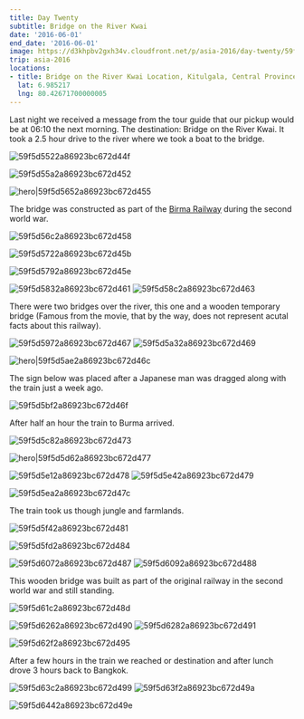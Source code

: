 ```yaml
---
title: Day Twenty
subtitle: Bridge on the River Kwai
date: '2016-06-01'
end_date: '2016-06-01'
image: https://d3khpbv2gxh34v.cloudfront.net/p/asia-2016/day-twenty/59f5d5322a86923bc672d44c.jpg
trip: asia-2016
locations:
- title: Bridge on the River Kwai Location, Kitulgala, Central Province, Sri Lanka
  lat: 6.985217
  lng: 80.42671700000005
---
```


Last night we received a message from the tour guide that our pickup would be at 06:10 the next morning. The destination: Bridge on the River Kwai. It took a 2.5 hour drive to the river where we took a boat to the bridge.

![59f5d5522a86923bc672d44f](https://d3khpbv2gxh34v.cloudfront.net/p/asia-2016/day-twenty/59f5d5552a86923bc672d450.jpg "1.506")

![59f5d55a2a86923bc672d452](https://d3khpbv2gxh34v.cloudfront.net/p/asia-2016/day-twenty/59f5d55e2a86923bc672d454.jpg "1.506")

![hero|59f5d5652a86923bc672d455](https://d3khpbv2gxh34v.cloudfront.net/p/asia-2016/day-twenty/59f5d5652a86923bc672d455.jpg "1.506")

The bridge was constructed as part of the [Birma Railway](https://en.wikipedia.org/wiki/Burma_Railway) during the second world war.

![59f5d56c2a86923bc672d458](https://d3khpbv2gxh34v.cloudfront.net/p/asia-2016/day-twenty/59f5d5702a86923bc672d45a.jpg "1.506")

![59f5d5722a86923bc672d45b](https://d3khpbv2gxh34v.cloudfront.net/p/asia-2016/day-twenty/59f5d5772a86923bc672d45d.jpg "1.506")

![59f5d5792a86923bc672d45e](https://d3khpbv2gxh34v.cloudfront.net/p/asia-2016/day-twenty/59f5d57d2a86923bc672d460.jpg "1.506")

![59f5d5832a86923bc672d461](https://d3khpbv2gxh34v.cloudfront.net/p/asia-2016/day-twenty/59f5d5872a86923bc672d462.jpg "0.664")
![59f5d58c2a86923bc672d463](https://d3khpbv2gxh34v.cloudfront.net/p/asia-2016/day-twenty/59f5d5922a86923bc672d465.jpg "1.506")

There were two bridges over the river, this one and a wooden temporary bridge (Famous from the movie, that by the way, does not represent acutal facts about this railway).

![59f5d5972a86923bc672d467](https://d3khpbv2gxh34v.cloudfront.net/p/asia-2016/day-twenty/59f5d59a2a86923bc672d468.jpg "1.506")
![59f5d5a32a86923bc672d469](https://d3khpbv2gxh34v.cloudfront.net/p/asia-2016/day-twenty/59f5d5aa2a86923bc672d46b.jpg "1.506")

![hero|59f5d5ae2a86923bc672d46c](https://d3khpbv2gxh34v.cloudfront.net/p/asia-2016/day-twenty/59f5d5ae2a86923bc672d46c.jpg "1.506")

The sign below was placed after a Japanese man was dragged along with the train just a week ago.

![59f5d5bf2a86923bc672d46f](https://d3khpbv2gxh34v.cloudfront.net/p/asia-2016/day-twenty/59f5d5c42a86923bc672d471.jpg "1.506")

After half an hour the train to Burma arrived.

![59f5d5c82a86923bc672d473](https://d3khpbv2gxh34v.cloudfront.net/p/asia-2016/day-twenty/59f5d5cc2a86923bc672d475.jpg "1.5")

![hero|59f5d5d62a86923bc672d477](https://d3khpbv2gxh34v.cloudfront.net/p/asia-2016/day-twenty/59f5d5d62a86923bc672d477.jpg "1.506")

![59f5d5e12a86923bc672d478](https://d3khpbv2gxh34v.cloudfront.net/p/asia-2016/day-twenty/59f5d5e92a86923bc672d47b.jpg "1.506")
![59f5d5e42a86923bc672d479](https://d3khpbv2gxh34v.cloudfront.net/p/asia-2016/day-twenty/59f5d5ea2a86923bc672d47d.jpg "1.506")

![59f5d5ea2a86923bc672d47c](https://d3khpbv2gxh34v.cloudfront.net/p/asia-2016/day-twenty/59f5d5f02a86923bc672d480.jpg "1.506")

The train took us though jungle and farmlands.

![59f5d5f42a86923bc672d481](https://d3khpbv2gxh34v.cloudfront.net/p/asia-2016/day-twenty/59f5d5f92a86923bc672d483.jpg "1.506")

![59f5d5fd2a86923bc672d484](https://d3khpbv2gxh34v.cloudfront.net/p/asia-2016/day-twenty/59f5d6022a86923bc672d486.jpg "1.506")

![59f5d6072a86923bc672d487](https://d3khpbv2gxh34v.cloudfront.net/p/asia-2016/day-twenty/59f5d6102a86923bc672d48b.jpg "1.506")
![59f5d6092a86923bc672d488](https://d3khpbv2gxh34v.cloudfront.net/p/asia-2016/day-twenty/59f5d60f2a86923bc672d48a.jpg "1.506")

This wooden bridge was built as part of the original railway in the second world war and still standing.

![59f5d61c2a86923bc672d48d](https://d3khpbv2gxh34v.cloudfront.net/p/asia-2016/day-twenty/59f5d6202a86923bc672d48f.jpg "1.506")

![59f5d6262a86923bc672d490](https://d3khpbv2gxh34v.cloudfront.net/p/asia-2016/day-twenty/59f5d62b2a86923bc672d492.jpg "1.506")
![59f5d6282a86923bc672d491](https://d3khpbv2gxh34v.cloudfront.net/p/asia-2016/day-twenty/59f5d62e2a86923bc672d494.jpg "1.506")

![59f5d62f2a86923bc672d495](https://d3khpbv2gxh34v.cloudfront.net/p/asia-2016/day-twenty/59f5d6332a86923bc672d497.jpg "1.506")

After a few hours in the train we reached or destination and after lunch drove 3 hours back to Bangkok.

![59f5d63c2a86923bc672d499](https://d3khpbv2gxh34v.cloudfront.net/p/asia-2016/day-twenty/59f5d6402a86923bc672d49b.jpg "1.5")
![59f5d63f2a86923bc672d49a](https://d3khpbv2gxh34v.cloudfront.net/p/asia-2016/day-twenty/59f5d6432a86923bc672d49d.jpg "1.5")

![59f5d6442a86923bc672d49e](https://d3khpbv2gxh34v.cloudfront.net/p/asia-2016/day-twenty/59f5d6482a86923bc672d49f.jpg "1.5")

